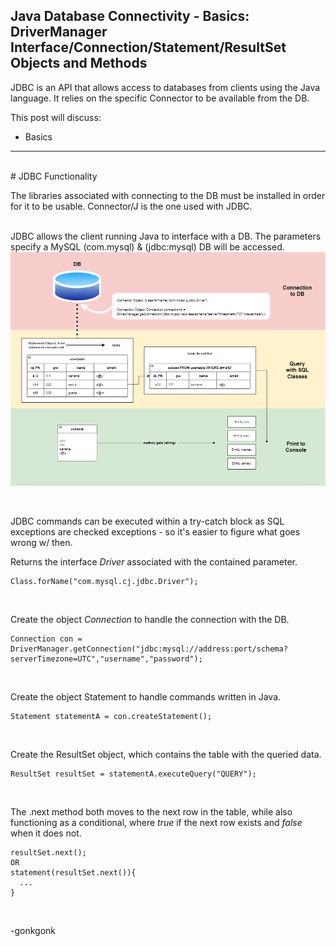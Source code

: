 ## Java Database Connectivity - Basics: DriverManager Interface/Connection/Statement/ResultSet Objects and Methods

JDBC is an API that allows access to databases from clients using the Java language. It relies on the specific Connector to be available from the DB.

This post will discuss:
* Basics

---
<br>
# JDBC Functionality
<br>

The libraries associated with connecting to the DB must be installed in order for it to be usable. Connector/J is the one used with JDBC.

<br>
JDBC allows the client running Java to interface with a DB. The parameters specify a MySQL (com.mysql) & (jdbc:mysql) DB will be accessed.
<img src="https://raw.githubusercontent.com/gonkmetrics/gonkmetrics.github.io/main/_posts/_img/jdbc1.png" style="display: block; margin-left: auto; margin-right: auto;"><br>
<br>

JDBC commands can be executed within a try-catch block as SQL exceptions are checked exceptions - so it's easier to figure what goes wrong w/ then.

Returns the interface *Driver* associated with the contained parameter.
<pre><code class="language-java">Class.forName("com.mysql.cj.jdbc.Driver");
</code></pre><br>
Create the object *Connection* to handle the connection with the DB.
<pre><code class="language-java">Connection con = DriverManager.getConnection("jdbc:mysql://address:port/schema?serverTimezone=UTC","username","password");
</code></pre><br>
Create the object Statement to handle commands written in Java.
<pre><code class="language-java">Statement statementA = con.createStatement();
</code></pre><br>
Create the ResultSet object, which contains the table with the queried data.
<pre><code class="language-java">ResultSet resultSet = statementA.executeQuery("QUERY");
</code></pre><br>
The .next method both moves to the next row in the table, while also functioning as a conditional, where *true* if the next row exists and *false* when it does not.
<pre><code class="language-java">resultSet.next();
OR
statement(resultSet.next()){
  ...
}
</code></pre>
<br>

-gonkgonk
